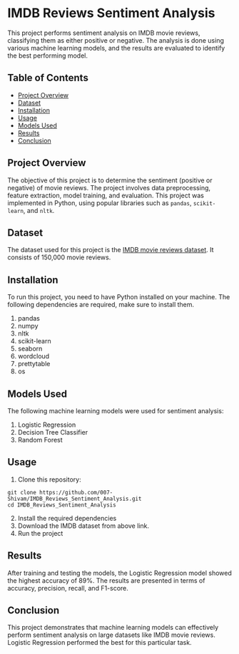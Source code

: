 # IMDB Reviews Sentiment Analysis

This project performs sentiment analysis on IMDB movie reviews, classifying them as either positive or negative. The analysis is done using various machine learning models, and the results are evaluated to identify the best performing model.

## Table of Contents
- [Project Overview](#project-overview)
- [Dataset](#dataset)
- [Installation](#installation)
- [Usage](#usage)
- [Models Used](#models-used)
- [Results](#results)
- [Conclusion](#conclusion)

## Project Overview
The objective of this project is to determine the sentiment (positive or negative) of movie reviews. The project involves data preprocessing, feature extraction, model training, and evaluation. This project was implemented in Python, using popular libraries such as `pandas`, `scikit-learn`, and `nltk`.

## Dataset
The dataset used for this project is the [IMDB movie reviews dataset](https://www.kaggle.com/datasets/crisbam/imdb-dataset-of-65k-movie-reviews-and-translation). It consists of 150,000 movie reviews.

## Installation
To run this project, you need to have Python installed on your machine. The following dependencies are required, make sure to install them.
1. pandas
2. numpy
3. nltk
4. scikit-learn
5. seaborn
6. wordcloud
7. prettytable
8. os

## Models Used
The following machine learning models were used for sentiment analysis:
1. Logistic Regression
2. Decision Tree Classifier
3. Random Forest

## Usage
1. Clone this repository:
```
git clone https://github.com/007-Shivam/IMDB_Reviews_Sentiment_Analysis.git
cd IMDB_Reviews_Sentiment_Analysis
```
2. Install the required dependencies
3. Download the IMDB dataset from above link.
4. Run the project

## Results
After training and testing the models, the Logistic Regression model showed the highest accuracy of 89%. The results are presented in terms of accuracy, precision, recall, and F1-score.

## Conclusion
This project demonstrates that machine learning models can effectively perform sentiment analysis on large datasets like IMDB movie reviews. Logistic Regression performed the best for this particular task.

